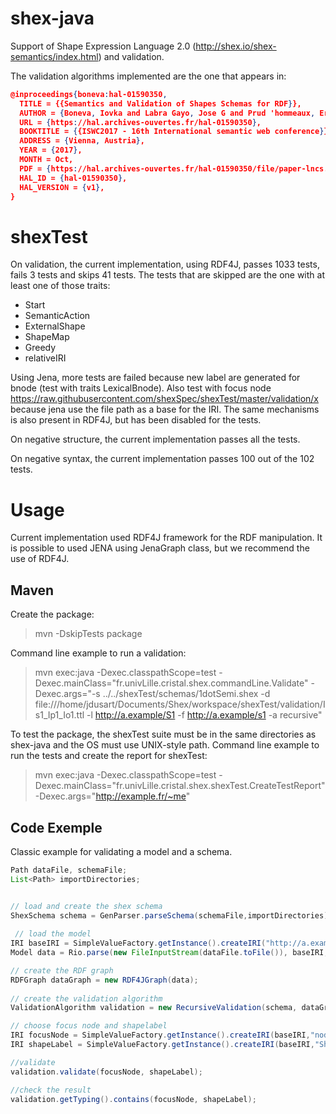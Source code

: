 # shex-java
Support of Shape Expression Language 2.0 (http://shex.io/shex-semantics/index.html) and validation.

The validation algorithms implemented are the one that appears in:
```json
@inproceedings{boneva:hal-01590350,
  TITLE = {{Semantics and Validation of Shapes Schemas for RDF}},
  AUTHOR = {Boneva, Iovka and Labra Gayo, Jose G and Prud 'hommeaux, Eric G},
  URL = {https://hal.archives-ouvertes.fr/hal-01590350},
  BOOKTITLE = {{ISWC2017 - 16th International semantic web conference}},
  ADDRESS = {Vienna, Austria},
  YEAR = {2017},
  MONTH = Oct,
  PDF = {https://hal.archives-ouvertes.fr/hal-01590350/file/paper-lncs.pdf},
  HAL_ID = {hal-01590350},
  HAL_VERSION = {v1},
}
```

# shexTest

On validation, the current implementation, using RDF4J, passes 1033 tests, fails 3 tests and skips 41 tests.
The tests that are skipped are the one with at least one of those traits:
 - Start
 - SemanticAction
 - ExternalShape
 - ShapeMap
 - Greedy
 - relativeIRI

Using Jena, more tests are failed because new label are generated for bnode (test with traits LexicalBnode). Also test with focus node https://raw.githubusercontent.com/shexSpec/shexTest/master/validation/x because jena use the file path as a base for the IRI. The same mechanisms is also present in RDF4J, but has been disabled for the tests.
 

On negative structure, the current implementation passes all the tests.

On negative syntax, the current implementation passes 100 out of the 102 tests. 


# Usage

Current implementation used RDF4J framework for the RDF manipulation. It is possible to used JENA using JenaGraph class, but we recommend the use of RDF4J.

## Maven

Create the package: 
 > mvn -DskipTests package
 
 Command line example to run a validation:
 >  mvn exec:java -Dexec.classpathScope=test -Dexec.mainClass="fr.univLille.cristal.shex.commandLine.Validate" -Dexec.args="-s  ../../shexTest/schemas/1dotSemi.shex -d file:///home/jdusart/Documents/Shex/workspace/shexTest/validation/Is1_Ip1_Io1.ttl -l http://a.example/S1 -f http://a.example/s1 -a recursive" 

To test the package, the shexTest suite must be in the same directories as shex-java and the OS must use UNIX-style path.
Command line example to run the tests and create the report for shexTest: 
 > mvn exec:java -Dexec.classpathScope=test -Dexec.mainClass="fr.univLille.cristal.shex.shexTest.CreateTestReport" -Dexec.args="http://example.fr/~me"

## Code Exemple

Classic example for validating a model and a schema.

```java
Path dataFile, schemaFile;
List<Path> importDirectories;


// load and create the shex schema
ShexSchema schema = GenParser.parseSchema(schemaFile,importDirectories);
 
 // load the model
IRI baseIRI = SimpleValueFactory.getInstance().createIRI("http://a.example.shex/");
Model data = Rio.parse(new FileInputStream(dataFile.toFile()), baseIRI, RDFFormat.TURTLE);

// create the RDF graph
RDFGraph dataGraph = new RDF4JGraph(data);
    		
// create the validation algorithm
ValidationAlgorithm validation = new RecursiveValidation(schema, dataGraph);   

// choose focus node and shapelabel
IRI focusNode = SimpleValueFactory.getInstance().createIRI(baseIRI,"node");
IRI shapeLabel = SimpleValueFactory.getInstance().createIRI(baseIRI,"Shape");

//validate
validation.validate(focusNode, shapeLabel);

//check the result
validation.getTyping().contains(focusNode, shapeLabel);

```


